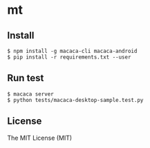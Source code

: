 # mt

## Install

```shell
$ npm install -g macaca-cli macaca-android
$ pip install -r requirements.txt --user
```

## Run test

```shell
$ macaca server
$ python tests/macaca-desktop-sample.test.py
```

## License

The MIT License (MIT)

